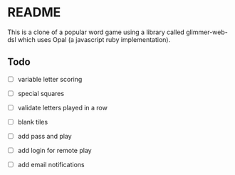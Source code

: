 # README

This is a clone of a popular word game using a library called glimmer-web-dsl which uses Opal (a javascript ruby implementation).

## Todo

* [ ] variable letter scoring
* [ ] special squares
* [ ] validate letters played in a row
* [ ] blank tiles
* [ ] add pass and play
* [ ] add login for remote play
* [ ] add email notifications

